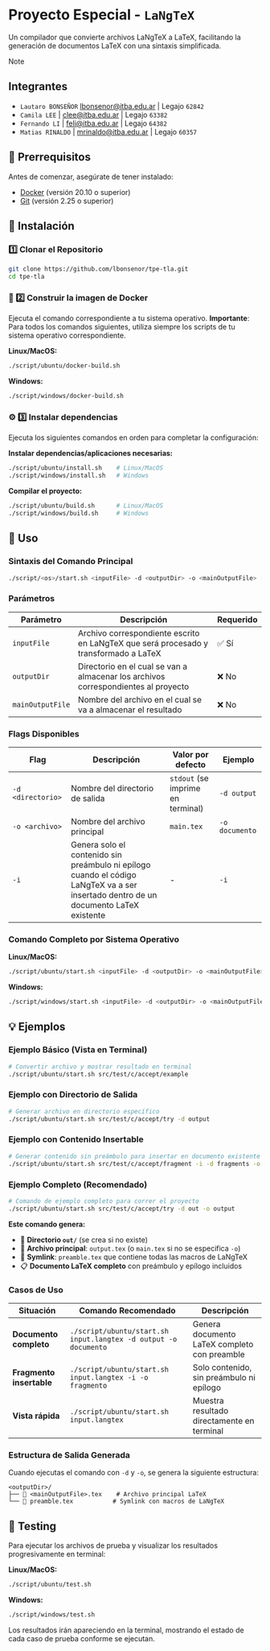 # Proyecto Especial - `LaNgTeX`

Un compilador que convierte archivos LaNgTeX a LaTeX, facilitando la generación de documentos LaTeX con una sintaxis simplificada.

> [!NOTE]
>
> ## Integrantes
>
> - `Lautaro BONSEÑOR` <lbonsenor@itba.edu.ar> | Legajo `62842`
> - `Camila LEE` | <clee@itba.edu.ar> | Legajo `63382`
> - `Fernando LI` | <feli@itba.edu.ar> | Legajo `64382`
> - `Matias RINALDO` | <mrinaldo@itba.edu.ar> | Legajo `60357`

## 🔧 Prerrequisitos

Antes de comenzar, asegúrate de tener instalado:

- [Docker](https://www.docker.com/get-started) (versión 20.10 o superior)
- [Git](https://git-scm.com/downloads) (versión 2.25 o superior)

## 🚀 Instalación

### 1️⃣ Clonar el Repositorio

```bash
git clone https://github.com/lbonsenor/tpe-tla.git
cd tpe-tla
```

### 🐳 2️⃣ Construir la imagen de Docker

Ejecuta el comando correspondiente a tu sistema operativo. **Importante**: Para todos los comandos siguientes, utiliza siempre los scripts de tu sistema operativo correspondiente.

**Linux/MacOS:**
```bash
./script/ubuntu/docker-build.sh
```

**Windows:**
```bash
./script/windows/docker-build.sh
```

### ⚙️ 3️⃣ Instalar dependencias

Ejecuta los siguientes comandos en orden para completar la configuración:

**Instalar dependencias/aplicaciones necesarias:**
```bash
./script/ubuntu/install.sh    # Linux/MacOS
./script/windows/install.sh   # Windows
```

**Compilar el proyecto:**
```bash
./script/ubuntu/build.sh      # Linux/MacOS
./script/windows/build.sh     # Windows
```

## 📖 Uso

### Sintaxis del Comando Principal

```bash
./script/<os>/start.sh <inputFile> -d <outputDir> -o <mainOutputFile> [flags]
```

### Parámetros

| Parámetro | Descripción | Requerido |
|-----------|-------------|-----------|
| `inputFile` | Archivo correspondiente escrito en LaNgTeX que será procesado y transformado a LaTeX | ✅ Sí |
| `outputDir` | Directorio en el cual se van a almacenar los archivos correspondientes al proyecto | ❌ No |
| `mainOutputFile` | Nombre del archivo en el cual se va a almacenar el resultado | ❌ No |

### Flags Disponibles

| Flag | Descripción | Valor por defecto | Ejemplo |
|------|-------------|-------------------|---------|
| `-d <directorio>` | Nombre del directorio de salida | `stdout` (se imprime en terminal) | `-d output` |
| `-o <archivo>` | Nombre del archivo principal | `main.tex` | `-o documento` |
| `-i` | Genera solo el contenido sin preámbulo ni epílogo cuando el código LaNgTeX va a ser insertado dentro de un documento LaTeX existente | - | `-i` |

### Comando Completo por Sistema Operativo

**Linux/MacOS:**
```bash
./script/ubuntu/start.sh <inputFile> -d <outputDir> -o <mainOutputFile> [-i]
```

**Windows:**
```bash
./script/windows/start.sh <inputFile> -d <outputDir> -o <mainOutputFile> [-i]
```

## 💡 Ejemplos

### Ejemplo Básico (Vista en Terminal)

```bash
# Convertir archivo y mostrar resultado en terminal
./script/ubuntu/start.sh src/test/c/accept/example
```

### Ejemplo con Directorio de Salida

```bash
# Generar archivo en directorio específico
./script/ubuntu/start.sh src/test/c/accept/try -d output
```

### Ejemplo con Contenido Insertable

```bash
# Generar contenido sin preámbulo para insertar en documento existente
./script/ubuntu/start.sh src/test/c/accept/fragment -i -d fragments -o content
```

### Ejemplo Completo (Recomendado)

```bash
# Comando de ejemplo completo para correr el proyecto
./script/ubuntu/start.sh src/test/c/accept/try -d out -o output
```

**Este comando genera:**
- 📁 **Directorio `out/`** (se crea si no existe)
- 📄 **Archivo principal**: `output.tex` (o `main.tex` si no se especifica `-o`)
- 🔗 **Symlink**: `preamble.tex` que contiene todas las macros de LaNgTeX
- 📋 **Documento LaTeX completo** con preámbulo y epílogo incluidos

### Casos de Uso

| Situación | Comando Recomendado | Descripción |
|-----------|---------------------|-------------|
| **Documento completo** | `./script/ubuntu/start.sh input.langtex -d output -o documento` | Genera documento LaTeX completo con preamble |
| **Fragmento insertable** | `./script/ubuntu/start.sh input.langtex -i -o fragmento` | Solo contenido, sin preámbulo ni epílogo |
| **Vista rápida** | `./script/ubuntu/start.sh input.langtex` | Muestra resultado directamente en terminal |

### Estructura de Salida Generada

Cuando ejecutas el comando con `-d` y `-o`, se genera la siguiente estructura:

```
<outputDir>/
├── 📄 <mainOutputFile>.tex    # Archivo principal LaTeX
└── 🔗 preamble.tex           # Symlink con macros de LaNgTeX
```

## 🧪 Testing

Para ejecutar los archivos de prueba y visualizar los resultados progresivamente en terminal:

**Linux/MacOS:**
```bash
./script/ubuntu/test.sh
```

**Windows:**
```bash
./script/windows/test.sh
```

Los resultados irán apareciendo en la terminal, mostrando el estado de cada caso de prueba conforme se ejecutan.